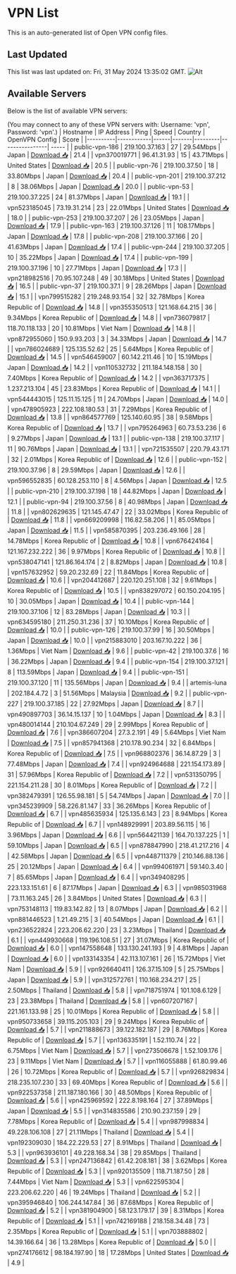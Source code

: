 # VPN List

This is an auto-generated list of Open VPN config files.

## Last Updated

This list was last updated on: Fri, 31 May 2024 13:35:02 GMT.
![Alt](https://repobeats.axiom.co/api/embed/186b98318ef1479477931607c1ad7d823f12451f.svg "Repobeats analytics image")

## Available Servers

Below is the list of available VPN servers:

(You may connect to any of these VPN servers with: Username: 'vpn', Password: 'vpn'.)
| Hostname | IP Address | Ping | Speed | Country | OpenVPN Config | Score |
|----------|------------|------|-------|---------|----------------| ----- |
| public-vpn-186 | 219.100.37.163 | 27 | 29.54Mbps | Japan | [Download 📥](./configs/server_0_JP.ovpn) | 21.4 |
| vpn370019771 | 96.41.31.93 | 15 | 43.71Mbps | United States | [Download 📥](./configs/server_1_US.ovpn) | 20.5 |
| public-vpn-76 | 219.100.37.50 | 18 | 33.80Mbps | Japan | [Download 📥](./configs/server_2_JP.ovpn) | 20.4 |
| public-vpn-201 | 219.100.37.212 | 8 | 38.06Mbps | Japan | [Download 📥](./configs/server_3_JP.ovpn) | 20.0 |
| public-vpn-53 | 219.100.37.225 | 24 | 81.37Mbps | Japan | [Download 📥](./configs/server_4_JP.ovpn) | 19.1 |
| vpn523185045 | 73.19.31.214 | 23 | 22.01Mbps | United States | [Download 📥](./configs/server_5_US.ovpn) | 18.0 |
| public-vpn-253 | 219.100.37.207 | 26 | 23.05Mbps | Japan | [Download 📥](./configs/server_6_JP.ovpn) | 17.9 |
| public-vpn-163 | 219.100.37.126 | 11 | 108.17Mbps | Japan | [Download 📥](./configs/server_7_JP.ovpn) | 17.8 |
| public-vpn-208 | 219.100.37.166 | 20 | 41.63Mbps | Japan | [Download 📥](./configs/server_8_JP.ovpn) | 17.4 |
| public-vpn-244 | 219.100.37.205 | 10 | 35.22Mbps | Japan | [Download 📥](./configs/server_9_JP.ovpn) | 17.4 |
| public-vpn-199 | 219.100.37.196 | 10 | 27.71Mbps | Japan | [Download 📥](./configs/server_10_JP.ovpn) | 17.3 |
| vpn218982516 | 70.95.107.248 | 49 | 30.18Mbps | United States | [Download 📥](./configs/server_11_US.ovpn) | 16.5 |
| public-vpn-37 | 219.100.37.1 | 9 | 28.26Mbps | Japan | [Download 📥](./configs/server_12_JP.ovpn) | 15.1 |
| vpn799515282 | 219.248.93.154 | 32 | 32.78Mbps | Korea Republic of | [Download 📥](./configs/server_13_KR.ovpn) | 14.8 |
| vpn355350513 | 121.168.64.215 | 36 | 9.34Mbps | Korea Republic of | [Download 📥](./configs/server_14_KR.ovpn) | 14.8 |
| vpn736079817 | 118.70.118.133 | 20 | 10.81Mbps | Viet Nam | [Download 📥](./configs/server_15_VN.ovpn) | 14.8 |
| vpn872955060 | 150.9.93.203 | 3 | 34.33Mbps | Japan | [Download 📥](./configs/server_16_JP.ovpn) | 14.7 |
| vpn786024689 | 125.135.52.62 | 25 | 5.64Mbps | Korea Republic of | [Download 📥](./configs/server_17_KR.ovpn) | 14.5 |
| vpn546459007 | 60.142.211.46 | 10 | 15.19Mbps | Japan | [Download 📥](./configs/server_18_JP.ovpn) | 14.2 |
| vpn110532732 | 211.184.148.158 | 30 | 7.40Mbps | Korea Republic of | [Download 📥](./configs/server_19_KR.ovpn) | 14.2 |
| vpn363717375 | 1.237.213.104 | 45 | 23.83Mbps | Korea Republic of | [Download 📥](./configs/server_20_KR.ovpn) | 14.1 |
| vpn544443015 | 125.11.15.125 | 11 | 24.70Mbps | Japan | [Download 📥](./configs/server_21_JP.ovpn) | 14.0 |
| vpn478905923 | 222.108.180.53 | 31 | 7.29Mbps | Korea Republic of | [Download 📥](./configs/server_22_KR.ovpn) | 13.8 |
| vpn864577769 | 125.140.60.95 | 38 | 9.58Mbps | Korea Republic of | [Download 📥](./configs/server_23_KR.ovpn) | 13.7 |
| vpn795264963 | 60.73.53.236 | 6 | 9.27Mbps | Japan | [Download 📥](./configs/server_24_JP.ovpn) | 13.1 |
| public-vpn-138 | 219.100.37.117 | 11 | 90.76Mbps | Japan | [Download 📥](./configs/server_25_JP.ovpn) | 13.1 |
| vpn721535507 | 220.79.43.171 | 32 | 2.01Mbps | Korea Republic of | [Download 📥](./configs/server_26_KR.ovpn) | 12.6 |
| public-vpn-152 | 219.100.37.96 | 8 | 29.59Mbps | Japan | [Download 📥](./configs/server_27_JP.ovpn) | 12.6 |
| vpn596552835 | 60.128.253.110 | 8 | 4.56Mbps | Japan | [Download 📥](./configs/server_28_JP.ovpn) | 12.5 |
| public-vpn-210 | 219.100.37.198 | 18 | 44.82Mbps | Japan | [Download 📥](./configs/server_29_JP.ovpn) | 12.1 |
| public-vpn-94 | 219.100.37.56 | 8 | 40.98Mbps | Japan | [Download 📥](./configs/server_30_JP.ovpn) | 11.8 |
| vpn802629635 | 121.145.47.47 | 22 | 33.02Mbps | Korea Republic of | [Download 📥](./configs/server_31_KR.ovpn) | 11.8 |
| vpn669209998 | 116.82.58.206 | 1 | 85.05Mbps | Japan | [Download 📥](./configs/server_32_JP.ovpn) | 11.5 |
| vpn585870395 | 203.236.49.166 | 28 | 14.78Mbps | Korea Republic of | [Download 📥](./configs/server_33_KR.ovpn) | 10.8 |
| vpn676424164 | 121.167.232.222 | 36 | 9.97Mbps | Korea Republic of | [Download 📥](./configs/server_34_KR.ovpn) | 10.8 |
| vpn538047141 | 121.86.164.174 | 2 | 8.82Mbps | Japan | [Download 📥](./configs/server_35_JP.ovpn) | 10.8 |
| vpn157632952 | 59.20.232.69 | 22 | 11.84Mbps | Korea Republic of | [Download 📥](./configs/server_36_KR.ovpn) | 10.6 |
| vpn204412687 | 220.120.251.108 | 32 | 9.61Mbps | Korea Republic of | [Download 📥](./configs/server_37_KR.ovpn) | 10.5 |
| vpn838297072 | 60.150.204.195 | 10 | 30.05Mbps | Japan | [Download 📥](./configs/server_38_JP.ovpn) | 10.4 |
| public-vpn-144 | 219.100.37.106 | 12 | 83.28Mbps | Japan | [Download 📥](./configs/server_39_JP.ovpn) | 10.3 |
| vpn634595180 | 211.250.31.236 | 37 | 10.10Mbps | Korea Republic of | [Download 📥](./configs/server_40_KR.ovpn) | 10.0 |
| public-vpn-126 | 219.100.37.99 | 16 | 30.50Mbps | Japan | [Download 📥](./configs/server_41_JP.ovpn) | 10.0 |
| vpn215883010 | 203.167.10.222 | 36 | 1.36Mbps | Viet Nam | [Download 📥](./configs/server_42_VN.ovpn) | 9.6 |
| public-vpn-42 | 219.100.37.6 | 16 | 36.22Mbps | Japan | [Download 📥](./configs/server_43_JP.ovpn) | 9.4 |
| public-vpn-154 | 219.100.37.121 | 8 | 113.59Mbps | Japan | [Download 📥](./configs/server_44_JP.ovpn) | 9.4 |
| public-vpn-151 | 219.100.37.120 | 11 | 135.56Mbps | Japan | [Download 📥](./configs/server_45_JP.ovpn) | 9.4 |
| artemis-luna | 202.184.4.72 | 3 | 51.56Mbps | Malaysia | [Download 📥](./configs/server_46_MY.ovpn) | 9.2 |
| public-vpn-227 | 219.100.37.185 | 22 | 27.92Mbps | Japan | [Download 📥](./configs/server_47_JP.ovpn) | 8.7 |
| vpn490897703 | 36.14.15.137 | 10 | 1.04Mbps | Japan | [Download 📥](./configs/server_48_JP.ovpn) | 8.3 |
| vpn480014144 | 210.104.67.249 | 29 | 2.99Mbps | Korea Republic of | [Download 📥](./configs/server_49_KR.ovpn) | 7.6 |
| vpn386607204 | 27.3.2.191 | 49 | 5.64Mbps | Viet Nam | [Download 📥](./configs/server_50_VN.ovpn) | 7.5 |
| vpn857941368 | 210.178.90.234 | 32 | 6.84Mbps | Korea Republic of | [Download 📥](./configs/server_51_KR.ovpn) | 7.5 |
| vpn968802376 | 36.14.87.29 | 3 | 77.48Mbps | Japan | [Download 📥](./configs/server_52_JP.ovpn) | 7.4 |
| vpn924964688 | 221.154.173.89 | 31 | 57.96Mbps | Korea Republic of | [Download 📥](./configs/server_53_KR.ovpn) | 7.2 |
| vpn531350795 | 221.154.211.28 | 30 | 8.01Mbps | Korea Republic of | [Download 📥](./configs/server_54_KR.ovpn) | 7.2 |
| vpn382479391 | 126.55.98.181 | 5 | 54.74Mbps | Japan | [Download 📥](./configs/server_55_JP.ovpn) | 7.0 |
| vpn345239909 | 58.226.81.147 | 33 | 36.26Mbps | Korea Republic of | [Download 📥](./configs/server_56_KR.ovpn) | 6.7 |
| vpn485635934 | 125.135.6.143 | 23 | 8.94Mbps | Korea Republic of | [Download 📥](./configs/server_57_KR.ovpn) | 6.7 |
| vpn148929991 | 203.89.56.115 | 16 | 3.96Mbps | Japan | [Download 📥](./configs/server_58_JP.ovpn) | 6.6 |
| vpn564421139 | 164.70.137.225 | 1 | 59.10Mbps | Japan | [Download 📥](./configs/server_59_JP.ovpn) | 6.5 |
| vpn878847990 | 218.41.217.216 | 4 | 42.58Mbps | Japan | [Download 📥](./configs/server_60_JP.ovpn) | 6.5 |
| vpn448711379 | 210.146.88.136 | 25 | 20.12Mbps | Japan | [Download 📥](./configs/server_61_JP.ovpn) | 6.4 |
| vpn994061971 | 59.140.3.40 | 7 | 85.65Mbps | Japan | [Download 📥](./configs/server_62_JP.ovpn) | 6.4 |
| vpn349408295 | 223.133.151.61 | 6 | 87.17Mbps | Japan | [Download 📥](./configs/server_63_JP.ovpn) | 6.3 |
| vpn985031968 | 73.11.163.245 | 26 | 3.84Mbps | United States | [Download 📥](./configs/server_64_US.ovpn) | 6.3 |
| vpn753148113 | 119.83.142.82 | 13 | 8.07Mbps | Japan | [Download 📥](./configs/server_65_JP.ovpn) | 6.2 |
| vpn881446523 | 1.21.49.215 | 3 | 40.54Mbps | Japan | [Download 📥](./configs/server_66_JP.ovpn) | 6.1 |
| vpn236522824 | 223.206.62.220 | 23 | 3.23Mbps | Thailand | [Download 📥](./configs/server_67_TH.ovpn) | 6.1 |
| vpn449930668 | 119.196.108.51 | 27 | 31.07Mbps | Korea Republic of | [Download 📥](./configs/server_68_KR.ovpn) | 6.0 |
| vpn147558648 | 133.130.241.193 | 9 | 4.81Mbps | Japan | [Download 📥](./configs/server_69_JP.ovpn) | 6.0 |
| vpn133143354 | 42.113.107.161 | 26 | 15.72Mbps | Viet Nam | [Download 📥](./configs/server_70_VN.ovpn) | 5.9 |
| vpn926640411 | 126.37.15.109 | 5 | 25.75Mbps | Japan | [Download 📥](./configs/server_71_JP.ovpn) | 5.9 |
| vpn312572761 | 110.168.234.217 | 25 | 2.50Mbps | Thailand | [Download 📥](./configs/server_72_TH.ovpn) | 5.8 |
| vpn718751974 | 101.108.6.129 | 23 | 23.38Mbps | Thailand | [Download 📥](./configs/server_73_TH.ovpn) | 5.8 |
| vpn607207167 | 221.161.133.98 | 25 | 10.01Mbps | Korea Republic of | [Download 📥](./configs/server_74_KR.ovpn) | 5.8 |
| vpn950733658 | 39.115.205.103 | 29 | 9.24Mbps | Korea Republic of | [Download 📥](./configs/server_75_KR.ovpn) | 5.7 |
| vpn211888673 | 39.122.182.187 | 29 | 8.76Mbps | Korea Republic of | [Download 📥](./configs/server_76_KR.ovpn) | 5.7 |
| vpn136335191 | 1.52.110.74 | 22 | 6.75Mbps | Viet Nam | [Download 📥](./configs/server_77_VN.ovpn) | 5.7 |
| vpn273506678 | 1.52.109.176 | 23 | 9.11Mbps | Viet Nam | [Download 📥](./configs/server_78_VN.ovpn) | 5.7 |
| vpn116055888 | 61.80.99.46 | 26 | 10.72Mbps | Korea Republic of | [Download 📥](./configs/server_79_KR.ovpn) | 5.7 |
| vpn926829834 | 218.235.107.230 | 33 | 69.40Mbps | Korea Republic of | [Download 📥](./configs/server_80_KR.ovpn) | 5.6 |
| vpn922537358 | 211.187.180.166 | 30 | 48.50Mbps | Korea Republic of | [Download 📥](./configs/server_81_KR.ovpn) | 5.6 |
| vpn425969592 | 222.8.198.164 | 27 | 37.89Mbps | Japan | [Download 📥](./configs/server_82_JP.ovpn) | 5.5 |
| vpn314835586 | 210.90.237.159 | 29 | 7.78Mbps | Korea Republic of | [Download 📥](./configs/server_83_KR.ovpn) | 5.4 |
| vpn987998834 | 49.228.106.108 | 27 | 21.11Mbps | Thailand | [Download 📥](./configs/server_84_TH.ovpn) | 5.4 |
| vpn192309030 | 184.22.229.53 | 27 | 8.91Mbps | Thailand | [Download 📥](./configs/server_85_TH.ovpn) | 5.3 |
| vpn963936101 | 49.228.168.34 | 38 | 29.85Mbps | Thailand | [Download 📥](./configs/server_86_TH.ovpn) | 5.3 |
| vpn247136842 | 61.42.208.181 | 38 | 3.62Mbps | Korea Republic of | [Download 📥](./configs/server_87_KR.ovpn) | 5.3 |
| vpn920135509 | 118.71.187.50 | 28 | 7.44Mbps | Viet Nam | [Download 📥](./configs/server_88_VN.ovpn) | 5.3 |
| vpn622595304 | 223.206.62.220 | 46 | 19.24Mbps | Thailand | [Download 📥](./configs/server_89_TH.ovpn) | 5.2 |
| vpn395946840 | 106.244.147.84 | 36 | 87.68Mbps | Korea Republic of | [Download 📥](./configs/server_90_KR.ovpn) | 5.2 |
| vpn381904900 | 58.123.179.17 | 39 | 8.31Mbps | Korea Republic of | [Download 📥](./configs/server_91_KR.ovpn) | 5.1 |
| vpn742169188 | 218.158.34.48 | 73 | 2.35Mbps | Korea Republic of | [Download 📥](./configs/server_92_KR.ovpn) | 5.1 |
| vpn703888802 | 14.39.166.64 | 36 | 13.28Mbps | Korea Republic of | [Download 📥](./configs/server_93_KR.ovpn) | 5.0 |
| vpn274176612 | 98.184.197.90 | 18 | 17.28Mbps | United States | [Download 📥](./configs/server_94_US.ovpn) | 4.9 |
